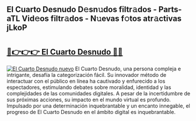 ## El Cuarto Desnudo D𝚎sn𝚞dos filtr𝚊dos - Parts-aTL Vid𝚎os filtr𝚊dos - N𝚞evas f𝚘tos atr𝚊ctivas jLkoP

# <h2><a href="http://mb605vd.tromn.icu/?c=El+Cuarto+Desnudo">🔗👉👉👉 El Cuarto Desnudo 🔗🔗</a></h2>

[![El Cuarto Desnudo nuevo](https://i.imgur.com/pEAQMta.gif)](http://mb605vd.tromn.icu/?c=El+Cuarto+Desnudo)
El Cuarto Desnudo, una persona compleja e intrigante, desafía la categorización fácil. Su innovador método de interactuar con el público en línea ha cautivado y enfurecido a los espectadores, estimulando debates sobre moralidad, identidad y las complejidades de las comunidades digitales. A pesar de la incertidumbre de sus próximas acciones, su impacto en el mundo virtual es profundo. Impulsado por una determinación inquebrantable y un encanto innegable, el progreso de El Cuarto Desnudo en el ámbito digital es inquebrantable.
